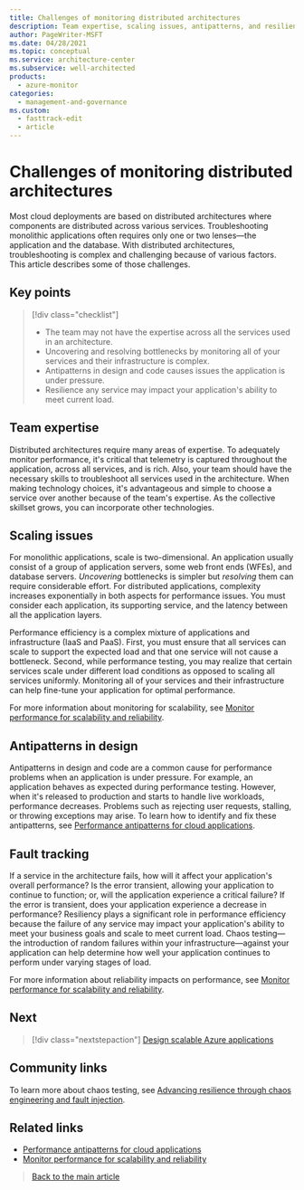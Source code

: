 ```yaml
---
title: Challenges of monitoring distributed architectures
description: Team expertise, scaling issues, antipatterns, and resiliency tracking issues when monitoring for performance efficiency
author: PageWriter-MSFT
ms.date: 04/28/2021
ms.topic: conceptual
ms.service: architecture-center
ms.subservice: well-architected
products:
  - azure-monitor
categories:
  - management-and-governance
ms.custom:
  - fasttrack-edit
  - article
---
```


# Challenges of monitoring distributed architectures

Most cloud deployments are based on distributed architectures where components are distributed across various services. Troubleshooting monolithic applications often requires only one or two lenses&mdash;the application and the database. With distributed architectures, troubleshooting is complex and challenging because of various factors. This article describes some of those challenges.

## Key points
> [!div class="checklist"]
> - The team may not have the expertise across all the services used in an architecture.
> - Uncovering and resolving bottlenecks by monitoring all of your services and their infrastructure is complex.
> - Antipatterns in design and code causes issues the application is under pressure.
> - Resilience any service may impact your application's ability to meet current load.

## Team expertise
Distributed architectures require many areas of expertise. To adequately monitor performance, it's critical that telemetry is captured throughout the application, across all services, and is rich. Also, your team should have the necessary skills to troubleshoot all services used in the architecture. When making technology choices, it's advantageous and simple to choose a service over another because of the team's expertise. As the collective skillset grows, you can incorporate other technologies.

## Scaling issues

For monolithic applications, scale is  two-dimensional. An application usually consist of a group of application servers, some web front ends (WFEs), and database servers. _Uncovering_ bottlenecks is simpler but _resolving_ them can require considerable effort. For distributed applications, complexity increases exponentially in both aspects for performance issues. You must consider each application, its supporting service, and the latency between all the application layers.

Performance efficiency is a complex mixture of applications and infrastructure (IaaS and PaaS). First, you must ensure that all services can scale to support the expected load and that one service will not cause a bottleneck. Second, while performance testing, you may realize that certain services scale under different load conditions as opposed to scaling all services uniformly. Monitoring all of your services and their infrastructure can help fine-tune your application for optimal performance.

For more information about monitoring for scalability, see [Monitor performance for scalability and reliability](monitor-scalability-reliability.md).

## Antipatterns in design

Antipatterns in design and code are a common cause for performance problems when an application is under pressure. For example, an application behaves as expected during performance testing. However, when it's released to production and starts to handle live workloads, performance decreases. Problems such as rejecting user requests, stalling, or throwing exceptions may arise. To learn how to identify and fix these antipatterns, see [Performance antipatterns for cloud applications](../../antipatterns/index.md).

## Fault tracking

If a service in the architecture fails, how will it affect your application's overall performance? Is the error transient, allowing your application to continue to function; or, will the application experience a critical failure? If the error is transient, does your application experience a decrease in performance? Resiliency plays a significant role in performance efficiency because the failure of any service may impact your application's ability to meet your business goals and scale to meet current load. Chaos testing&mdash;the introduction of random failures within your infrastructure&mdash;against your application can help determine how well your application continues to perform under varying stages of load.

For more information about reliability impacts on performance, see [Monitor performance for scalability and reliability](monitor-scalability-reliability.md).

## Next
> [!div class="nextstepaction"]
> [Design scalable Azure applications](design-apps.md)

## Community links

To learn more about chaos testing, see [Advancing resilience through chaos engineering and fault injection](https://azure.microsoft.com/blog/advancing-resilience-through-chaos-engineering-and-fault-injection/).

## Related links
- [Performance antipatterns for cloud applications](../../antipatterns/index.md)
- [Monitor performance for scalability and reliability](monitor-scalability-reliability.md)
> [Back to the main article](design-checklist.md)

